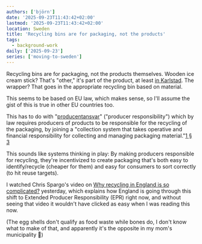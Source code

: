 ```yaml
---
authors: ['björn']
date: '2025-09-23T11:43:42+02:00'
lastmod: '2025-09-23T11:43:42+02:00'
location: Sweden
title: 'Recycling bins are for packaging, not the products'
tags:
  - background-work
daily: ['2025-09-23']
series: ['moving-to-sweden']
---
```

Recycling bins are for packaging, not the products themselves. Wooden ice cream stick? That's "other," it's part of the product, at least [in Karlstad](https://karlstadsenergi.se/atervinning/sortera-ditt-avfall-ratt). The wrapper? That goes in the appropriate recycling bin based on material.

This seems to be based on EU law, which makes sense, so I'll assume the gist of this is true in other EU countries too.

<!--more-->

This has to do with "[producentansvar](https://karlstadsenergi.se/atervinning/sortera-ditt-avfall-ratt/sortera-en-forpackning-eller-foremal)" ("producer responsibility") which by law requires producers of products to be responsible for the recycling of the packaging, by joining a "collection system that takes operative and financial responsibility for collecting and managing packaging material."[1 § 3](https://www.riksdagen.se/sv/dokument-och-lagar/dokument/svensk-forfattningssamling/forordning-20181462-om-producentansvar-for_sfs-2018-1462/)

This sounds like systems thinking in play: By making producers responsible for recycling, they're incentivized to create packaging that's both easy to identify/recycle (cheaper for them) and easy for consumers to sort correctly (to hit reuse targets).

I watched Chris Spargo's video on [Why recycling in England is so complicated?](https://www.youtube.com/watch?v=fuwaOiTHl7U) yesterday, which explains how England is going through this shift to Extended Producer Responsibility (EPR) right now, and without seeing that video it wouldn't have clicked as easy when I was reading this now.

(The egg shells don't qualify as food waste while bones do, I don't know what to make of that, and apparently it's the opposite in my mom's municipality 🤷)
